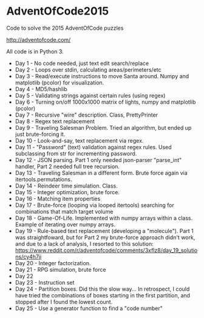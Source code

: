 # AdventOfCode2015
Code to solve the 2015 AdventOfCode puzzles


http://adventofcode.com/

All code is in Python 3.

* Day 1 - No code needed, just text edit search/replace
* Day 2 - Loops over stdin, calculating areas/perimeters/etc
* Day 3 - Read/execute instructions to move Santa around.  Numpy and matplotlib (pcolor) for visualization.
* Day 4 - MD5/hashlib
* Day 5 - Validating strings against certain rules (using regex)
* Day 6 - Turning on/off 1000x1000 matrix of lights, numpy and matplotlib (pcolor)
* Day 7 - Recursive "wire" description.  Class, PrettyPrinter
* Day 8 - Regex text replacement
* Day 9 - Traveling Salesman Problem.  Tried an algorithm, but ended up just brute-forcing it.
* Day 10 - Look-and-say, text replacement via regex.
* Day 11 - "Password" (text) validation against regex rules.  Used subclassing from str for incrementing password.
* Day 12 - JSON parsing.  Part 1 only needed json-parser "parse_int" handler, Part 2 needed full tree recursion.
* Day 13 - Traveling Salesman in a different form.  Brute force again via itertools.permutations.
* Day 14 - Reindeer time simulation.  Class.
* Day 15 - Integer optimization, brute force.
* Day 16 - Matching item properties
* Day 17 - Brute-force (looping via looped itertools) searching for combinations that match target volume
* Day 18 - Game-Of-Life.  Implemented with numpy arrays within a class.  Example of iterating over numpy arrays.
* Day 19 - Rule-based text replacement (developing a "molecule").  Part 1 was straightfoward, but for Part 2 my brute-force approach didn't work, and due to a lack of analysis, I resorted to this solution:  https://www.reddit.com/r/adventofcode/comments/3xflz8/day_19_solutions/cy4h7ji
* Day 20 - Integer factorization.
* Day 21 - RPG simulation, brute force 
* Day 22
* Day 23 - Instruction set
* Day 24 - Partition boxes.  Did this the slow way... In retrospect, I could have tried the combinations of boxes starting in the first partition, and stopped after I found the lowest count.
* Day 25 - Use a generator function to find a "code number"